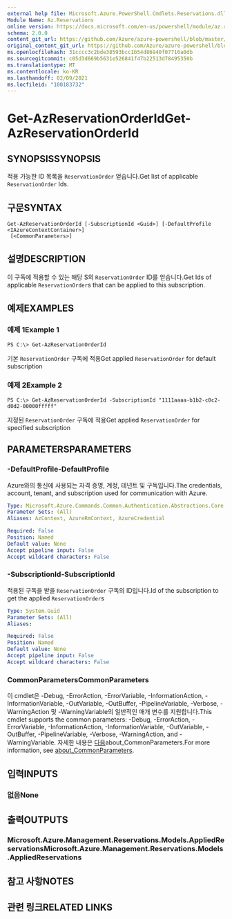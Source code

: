 ```yaml
---
external help file: Microsoft.Azure.PowerShell.Cmdlets.Reservations.dll-Help.xml
Module Name: Az.Reservations
online version: https://docs.microsoft.com/en-us/powershell/module/az.reservations/get-azreservationorderid
schema: 2.0.0
content_git_url: https://github.com/Azure/azure-powershell/blob/master/src/Reservations/Reservations/help/Get-AzReservationOrderId.md
original_content_git_url: https://github.com/Azure/azure-powershell/blob/master/src/Reservations/Reservations/help/Get-AzReservationOrderId.md
ms.openlocfilehash: 31cccc3c2bde38593bcc1b54d86940f07716a0db
ms.sourcegitcommit: c05d3d669b5631e526841f47b22513d78495350b
ms.translationtype: MT
ms.contentlocale: ko-KR
ms.lasthandoff: 02/09/2021
ms.locfileid: "100183732"
---
```

# <span data-ttu-id="25319-101">Get-AzReservationOrderId</span><span class="sxs-lookup"><span data-stu-id="25319-101">Get-AzReservationOrderId</span></span>

## <span data-ttu-id="25319-102">SYNOPSIS</span><span class="sxs-lookup"><span data-stu-id="25319-102">SYNOPSIS</span></span>
<span data-ttu-id="25319-103">적용 가능한 ID 목록을 `ReservationOrder` 얻습니다.</span><span class="sxs-lookup"><span data-stu-id="25319-103">Get list of applicable `ReservationOrder` Ids.</span></span>

## <span data-ttu-id="25319-104">구문</span><span class="sxs-lookup"><span data-stu-id="25319-104">SYNTAX</span></span>

```
Get-AzReservationOrderId [-SubscriptionId <Guid>] [-DefaultProfile <IAzureContextContainer>]
 [<CommonParameters>]
```

## <span data-ttu-id="25319-105">설명</span><span class="sxs-lookup"><span data-stu-id="25319-105">DESCRIPTION</span></span>
<span data-ttu-id="25319-106">이 구독에 적용할 수 있는 해당 S의 `ReservationOrder` ID를 얻습니다.</span><span class="sxs-lookup"><span data-stu-id="25319-106">Get Ids of applicable `ReservationOrder`s that can be applied to this subscription.</span></span>

## <span data-ttu-id="25319-107">예제</span><span class="sxs-lookup"><span data-stu-id="25319-107">EXAMPLES</span></span>

### <span data-ttu-id="25319-108">예제 1</span><span class="sxs-lookup"><span data-stu-id="25319-108">Example 1</span></span>
```
PS C:\> Get-AzReservationOrderId
```

<span data-ttu-id="25319-109">기본 `ReservationOrder` 구독에 적용</span><span class="sxs-lookup"><span data-stu-id="25319-109">Get applied `ReservationOrder` for default subscription</span></span>

### <span data-ttu-id="25319-110">예제 2</span><span class="sxs-lookup"><span data-stu-id="25319-110">Example 2</span></span>
```
PS C:\> Get-AzReservationOrderId -SubscriptionId "1111aaaa-b1b2-c0c2-d0d2-00000fffff"
```

<span data-ttu-id="25319-111">지정된 `ReservationOrder` 구독에 적용</span><span class="sxs-lookup"><span data-stu-id="25319-111">Get applied `ReservationOrder` for specified subscription</span></span>

## <span data-ttu-id="25319-112">PARAMETERS</span><span class="sxs-lookup"><span data-stu-id="25319-112">PARAMETERS</span></span>

### <span data-ttu-id="25319-113">-DefaultProfile</span><span class="sxs-lookup"><span data-stu-id="25319-113">-DefaultProfile</span></span>
<span data-ttu-id="25319-114">Azure와의 통신에 사용되는 자격 증명, 계정, 테넌트 및 구독입니다.</span><span class="sxs-lookup"><span data-stu-id="25319-114">The credentials, account, tenant, and subscription used for communication with Azure.</span></span>

```yaml
Type: Microsoft.Azure.Commands.Common.Authentication.Abstractions.Core.IAzureContextContainer
Parameter Sets: (All)
Aliases: AzContext, AzureRmContext, AzureCredential

Required: False
Position: Named
Default value: None
Accept pipeline input: False
Accept wildcard characters: False
```

### <span data-ttu-id="25319-115">-SubscriptionId</span><span class="sxs-lookup"><span data-stu-id="25319-115">-SubscriptionId</span></span>
<span data-ttu-id="25319-116">적용된 구독을 받을 `ReservationOrder` 구독의 ID입니다.</span><span class="sxs-lookup"><span data-stu-id="25319-116">Id of the subscription to get the applied `ReservationOrder`s</span></span>

```yaml
Type: System.Guid
Parameter Sets: (All)
Aliases:

Required: False
Position: Named
Default value: None
Accept pipeline input: False
Accept wildcard characters: False
```

### <span data-ttu-id="25319-117">CommonParameters</span><span class="sxs-lookup"><span data-stu-id="25319-117">CommonParameters</span></span>
<span data-ttu-id="25319-118">이 cmdlet은 -Debug, -ErrorAction, -ErrorVariable, -InformationAction, -InformationVariable, -OutVariable, -OutBuffer, -PipelineVariable, -Verbose, -WarningAction 및 -WarningVariable의 일반적인 매개 변수를 지원합니다.</span><span class="sxs-lookup"><span data-stu-id="25319-118">This cmdlet supports the common parameters: -Debug, -ErrorAction, -ErrorVariable, -InformationAction, -InformationVariable, -OutVariable, -OutBuffer, -PipelineVariable, -Verbose, -WarningAction, and -WarningVariable.</span></span> <span data-ttu-id="25319-119">자세한 내용은 [다음](http://go.microsoft.com/fwlink/?LinkID=113216)about_CommonParameters.</span><span class="sxs-lookup"><span data-stu-id="25319-119">For more information, see [about_CommonParameters](http://go.microsoft.com/fwlink/?LinkID=113216).</span></span>

## <span data-ttu-id="25319-120">입력</span><span class="sxs-lookup"><span data-stu-id="25319-120">INPUTS</span></span>

### <span data-ttu-id="25319-121">없음</span><span class="sxs-lookup"><span data-stu-id="25319-121">None</span></span>

## <span data-ttu-id="25319-122">출력</span><span class="sxs-lookup"><span data-stu-id="25319-122">OUTPUTS</span></span>

### <span data-ttu-id="25319-123">Microsoft.Azure.Management.Reservations.Models.AppliedReservations</span><span class="sxs-lookup"><span data-stu-id="25319-123">Microsoft.Azure.Management.Reservations.Models.AppliedReservations</span></span>

## <span data-ttu-id="25319-124">참고 사항</span><span class="sxs-lookup"><span data-stu-id="25319-124">NOTES</span></span>

## <span data-ttu-id="25319-125">관련 링크</span><span class="sxs-lookup"><span data-stu-id="25319-125">RELATED LINKS</span></span>
